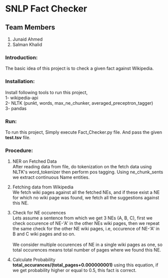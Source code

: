 # SNLP Fact Checker

## Team Members
  1. Junaid Ahmed
  2. Salman Khalid

### Introduction:
The basic idea of this project is to check a given fact against Wikipedia. 

### Installation:
Install following tools to run this project,
  <br />1- wikipedia-api
  <br />2- NLTK (punkt, words, max_ne_chunker, averaged_preceptron_tagger)
  <br />3- pandas

### Run:
To run this project, Simply execute Fact_Checker.py file. And pass the given **test.tsv** file.

### Procedure:
1. NER on Fetched Data
  <br />After reading data from file, do tokenization on the fetch data using NLTK's word_tokenizer then perform pos tagging. Using
  <bold>ne_chunk_sents<bold/> we extract continuous Name entities.

2. Fetching data from Wikipedia
  <br />We fetch wiki pages against all the fetched NEs, and if these exist a NE for which no wiki page was found, we fetch all the suggestions
  against this NE.

3. Check for NE occurences
  <br />Lets assume a sentence from which we get 3 NEs (A, B, C), first we check occurence of NE-'A' in the other NEs wiki pages, then we repeat
  the same check for the other NE wiki pages, i.e, occurence of NE-'A' in B and C wiki pages and so on.
  <br /><br />We consider multiple occurences of NE in a single wiki pages as one, so total occurences means total number of pages where we found this
  NE.

4. Calculate Probability
<br />**total_occurances/(total_pages+0.000000001)** using this equation, if we get probability higher or equal to 0.5, this fact is correct.

